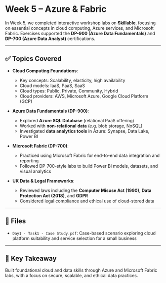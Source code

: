 # Week 5 – Azure & Fabric
In Week 5, we completed interactive workshop labs on **Skillable**, focusing on essential concepts in cloud computing, Azure services, and Microsoft Fabric. Exercises supported the **DP-900 (Azure Data Fundamentals)** and **DP-700 (Azure Data Analyst)** certifications.

---

## ✅ Topics Covered

- **Cloud Computing Foundations**:
  - Key concepts: Scalability, elasticity, high availability
  - Cloud models: IaaS, PaaS, SaaS
  - Cloud types: Public, Private, Community, Hybrid
  - Cloud providers: AWS, Microsoft Azure, Google Cloud Platform (GCP)

- **Azure Data Fundamentals (DP-900)**:
  - Explored **Azure SQL Database** (relational PaaS offering)
  - Worked with **non-relational data** (e.g. blob storage, NoSQL)
  - Investigated **data analytics tools** in Azure: Synapse, Data Lake, Power BI

- **Microsoft Fabric (DP-700)**:
  - Practiced using Microsoft Fabric for end-to-end data integration and reporting
  - Followed DP-700-style labs to build Power BI models, datasets, and visual analytics

- **UK Data & Legal Frameworks**:
  - Reviewed laws including the **Computer Misuse Act (1990)**, **Data Protection Act (2018)**, and **GDPR**
  - Considered legal compliance and ethical use of cloud-stored data

---

## 📄 Files

- `Day1 - Task1 - Case Study.pdf`: Case-based scenario exploring cloud platform suitability and service selection for a small business

---

## 🧠 Key Takeaway

Built foundational cloud and data skills through Azure and Microsoft Fabric labs, with a focus on secure, scalable, and ethical data practices.
